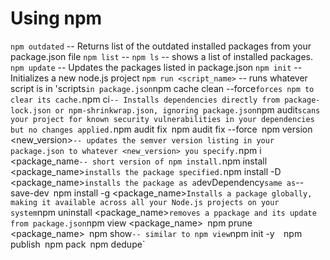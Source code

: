 # Using npm

`npm outdated` -- Returns list of the outdated installed packages from your package.json file
`npm list` --
`npm ls` -- shows a list of installed packages.
`npm update` -- Updates the packages listed in package.json
`npm init` -- Initializes a new node.js project
`npm run <script_name>` -- runs whatever script is in 'scripts` in package.json
`npm cache clean --force` forces npm to clear its cache.
`npm ci` -- Installs dependencies directly from package-lock.json or npm-shrinkwrap.json, ignoring package.json
`npm audit` scans your project for known security vulnerabilities in your dependencies but no changes applied.
`npm audit fix`
`npm audit fix --force`
`npm version <new_version>` -- updates the semver version listing in your package.json to whatever <new_version> you specify.
`npm i <package_name` -- short version of npm install.
`npm install <package_name>` installs the package specified.
`npm install -D <package_name>` installs the package as a `devDependency` same as `--save-dev`
`npm install -g <package_name>` Installs a package globally, making it available across all your Node.js projects on your system
`npm uninstall <package_name>` removes a ppackage and its update from package.json
`npm view <package_name>`
`npm prune <package_name>`
`npm show` -- similar to npm view
`npm init -y` 
`npm publish`
`npm pack`
`npm dedupe`